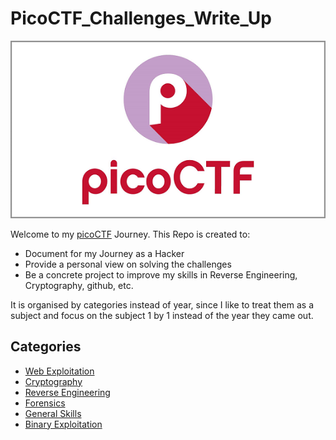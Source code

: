 # PicoCTF_Challenges_Write_Up

![picoCTF Logo](picoctf_logo.png)

Welcome to my [picoCTF](https://picoctf.org/) Journey.
This Repo is created to:

* Document for my Journey as a Hacker
* Provide a personal view on solving the challenges
* Be a concrete project to improve my skills in Reverse Engineering, Cryptography, github, etc.

It is organised by categories instead of year, since I like to treat them as a subject and focus on the subject 1 by 1 instead of the year they came out.

## Categories
- [Web Exploitation](Web_Exploitation/Web_Exploitation_ReadMe.md)
- [Cryptography](Cryptography/Crypto_ReadMe.md)
- [Reverse Engineering](Reverse_Engineering/RE_ReadMe.md)
- [Forensics](Forensics/Forensics_ReadMe.md)
- [General Skills](General_Skills/General_Skills_ReadMe.md)
- [Binary Exploitation](Binary_Exploitation/BE_ReadMe.md)
